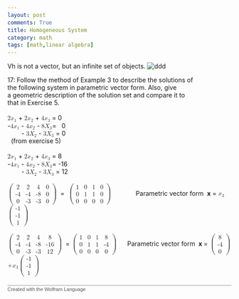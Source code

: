 ```yaml
---
layout: post
comments: True
title: Homogeneous System
category: math
tags: [math,linear algebra]
---
```





Vh is not a vector, but an infinite set of objects.
![ddd](https://dl.dropboxusercontent.com/u/49272502/2016%20blog%20pictures/linear%20algebra/Homogeneous.png)

<?xml version="1.0" encoding="UTF-8"?>
<?xml-stylesheet type="text/xsl" href="HTMLFiles/pmathml.xsl"?>


<!-- Created with the Wolfram Language for Students - Personal Use Only : www.wolfram.com -->

<html xmlns="http://www.w3.org/1999/xhtml">
<head>
 <title>
  Q 17 (the Wolfram Language for Students - Personal Use Only : www.wolfram.com)
 </title>
 <link href="HTMLFiles/Q 17.css" rel="stylesheet" type="text/css" />
</head>

<body>

<p class="Text">
 17: Follow the method of Example 3 to describe the solutions of<br />the following system in parametric vector form. Also, give<br />a geometric description of the solution set and compare it to<br />that in Exercise 5.<br /><br /><span><span><math xmlns='http://www.w3.org/1998/Math/MathML'
    mathematica:form='TraditionalForm'
    xmlns:mathematica='http://www.wolfram.com/XML/'>
 <mrow>
  <mtext>   </mtext>
  <mrow>
   <mn>2</mn>
   <mo>&InvisibleTimes;</mo>
   <msub>
    <mi>x</mi>
    <mn>1</mn>
   </msub>
  </mrow>
 </mrow>
</math></span></span> + <span><span><math xmlns='http://www.w3.org/1998/Math/MathML'
    mathematica:form='TraditionalForm'
    xmlns:mathematica='http://www.wolfram.com/XML/'>
 <mrow>
  <mn>2</mn>
  <mo>&InvisibleTimes;</mo>
  <msub>
   <mi>x</mi>
   <mn>2</mn>
  </msub>
 </mrow>
</math></span></span> + <span><span><math xmlns='http://www.w3.org/1998/Math/MathML'
    mathematica:form='TraditionalForm'
    xmlns:mathematica='http://www.wolfram.com/XML/'>
 <mrow>
  <mn>4</mn>
  <mo>&InvisibleTimes;</mo>
  <msub>
   <mi>x</mi>
   <mn>3</mn>
  </msub>
 </mrow>
</math></span></span> = 0<br />-<span><span><math xmlns='http://www.w3.org/1998/Math/MathML'
    mathematica:form='TraditionalForm'
    xmlns:mathematica='http://www.wolfram.com/XML/'>
 <mrow>
  <mn>4</mn>
  <mo>&InvisibleTimes;</mo>
  <msub>
   <mi>x</mi>
   <mn>1</mn>
  </msub>
 </mrow>
</math></span></span> - <span><span><math xmlns='http://www.w3.org/1998/Math/MathML'
    mathematica:form='TraditionalForm'
    xmlns:mathematica='http://www.wolfram.com/XML/'>
 <mrow>
  <mn>4</mn>
  <mo>&InvisibleTimes;</mo>
  <msub>
   <mi>x</mi>
   <mn>2</mn>
  </msub>
 </mrow>
</math></span></span> - <span><span><math xmlns='http://www.w3.org/1998/Math/MathML'
    mathematica:form='TraditionalForm'
    xmlns:mathematica='http://www.wolfram.com/XML/'>
 <mrow>
  <mn>8</mn>
  <mo>&InvisibleTimes;</mo>
  <msub>
   <mi>X</mi>
   <mn>3</mn>
  </msub>
 </mrow>
</math></span></span>=&nbsp;&nbsp;&nbsp;0<br />&nbsp;&nbsp;&nbsp;&nbsp;&nbsp;&nbsp;&nbsp;&nbsp;- <span><span><math xmlns='http://www.w3.org/1998/Math/MathML'
    mathematica:form='TraditionalForm'
    xmlns:mathematica='http://www.wolfram.com/XML/'>
 <mrow>
  <mn>3</mn>
  <mo>&InvisibleTimes;</mo>
  <msub>
   <mi>X</mi>
   <mn>2</mn>
  </msub>
 </mrow>
</math></span></span> - <span><span><math xmlns='http://www.w3.org/1998/Math/MathML'
    mathematica:form='TraditionalForm'
    xmlns:mathematica='http://www.wolfram.com/XML/'>
 <mrow>
  <mn>3</mn>
  <mo>&InvisibleTimes;</mo>
  <msub>
   <mi>X</mi>
   <mn>3</mn>
  </msub>
 </mrow>
</math></span></span> = 0<br />&nbsp;&nbsp;(from exercise 5)<br />&nbsp;&nbsp;&nbsp;&nbsp;&nbsp;&nbsp;&nbsp;&nbsp;<br /><span><span><math xmlns='http://www.w3.org/1998/Math/MathML'
    mathematica:form='TraditionalForm'
    xmlns:mathematica='http://www.wolfram.com/XML/'>
 <mrow>
  <mtext>   </mtext>
  <mrow>
   <mn>2</mn>
   <mo>&InvisibleTimes;</mo>
   <msub>
    <mi>x</mi>
    <mn>1</mn>
   </msub>
  </mrow>
 </mrow>
</math></span></span> + <span><span><math xmlns='http://www.w3.org/1998/Math/MathML'
    mathematica:form='TraditionalForm'
    xmlns:mathematica='http://www.wolfram.com/XML/'>
 <mrow>
  <mn>2</mn>
  <mo>&InvisibleTimes;</mo>
  <msub>
   <mi>x</mi>
   <mn>2</mn>
  </msub>
 </mrow>
</math></span></span> + <span><span><math xmlns='http://www.w3.org/1998/Math/MathML'
    mathematica:form='TraditionalForm'
    xmlns:mathematica='http://www.wolfram.com/XML/'>
 <mrow>
  <mn>4</mn>
  <mo>&InvisibleTimes;</mo>
  <msub>
   <mi>x</mi>
   <mn>3</mn>
  </msub>
 </mrow>
</math></span></span> = 8<br />-<span><span><math xmlns='http://www.w3.org/1998/Math/MathML'
    mathematica:form='TraditionalForm'
    xmlns:mathematica='http://www.wolfram.com/XML/'>
 <mrow>
  <mn>4</mn>
  <mo>&InvisibleTimes;</mo>
  <msub>
   <mi>x</mi>
   <mn>1</mn>
  </msub>
 </mrow>
</math></span></span> - <span><span><math xmlns='http://www.w3.org/1998/Math/MathML'
    mathematica:form='TraditionalForm'
    xmlns:mathematica='http://www.wolfram.com/XML/'>
 <mrow>
  <mn>4</mn>
  <mo>&InvisibleTimes;</mo>
  <msub>
   <mi>x</mi>
   <mn>2</mn>
  </msub>
 </mrow>
</math></span></span> - <span><span><math xmlns='http://www.w3.org/1998/Math/MathML'
    mathematica:form='TraditionalForm'
    xmlns:mathematica='http://www.wolfram.com/XML/'>
 <mrow>
  <mn>8</mn>
  <mo>&InvisibleTimes;</mo>
  <msub>
   <mi>X</mi>
   <mn>3</mn>
  </msub>
 </mrow>
</math></span></span>= -16<br />&nbsp;&nbsp;&nbsp;&nbsp;&nbsp;&nbsp;&nbsp;&nbsp;- <span><span><math xmlns='http://www.w3.org/1998/Math/MathML'
    mathematica:form='TraditionalForm'
    xmlns:mathematica='http://www.wolfram.com/XML/'>
 <mrow>
  <mn>3</mn>
  <mo>&InvisibleTimes;</mo>
  <msub>
   <mi>X</mi>
   <mn>2</mn>
  </msub>
 </mrow>
</math></span></span> - <span><span><math xmlns='http://www.w3.org/1998/Math/MathML'
    mathematica:form='TraditionalForm'
    xmlns:mathematica='http://www.wolfram.com/XML/'>
 <mrow>
  <mn>3</mn>
  <mo>&InvisibleTimes;</mo>
  <msub>
   <mi>X</mi>
   <mn>3</mn>
  </msub>
 </mrow>
</math></span></span> = 12<br />&nbsp;&nbsp;&nbsp;&nbsp;&nbsp;&nbsp;&nbsp;&nbsp;<br /><span><span><math xmlns='http://www.w3.org/1998/Math/MathML'>
 <mrow>
  <mo>(</mo>
  <mtable>
   <mtr>
    <mtd>
     <mn>2</mn>
    </mtd>
    <mtd>
     <mn>2</mn>
    </mtd>
    <mtd>
     <mn>4</mn>
    </mtd>
    <mtd>
     <mn>0</mn>
    </mtd>
   </mtr>
   <mtr>
    <mtd>
     <mrow>
      <mo>-</mo>
      <mn>4</mn>
     </mrow>
    </mtd>
    <mtd>
     <mrow>
      <mo>-</mo>
      <mn>4</mn>
     </mrow>
    </mtd>
    <mtd>
     <mrow>
      <mo>-</mo>
      <mn>8</mn>
     </mrow>
    </mtd>
    <mtd>
     <mn>0</mn>
    </mtd>
   </mtr>
   <mtr>
    <mtd>
     <mn>0</mn>
    </mtd>
    <mtd>
     <mrow>
      <mo>-</mo>
      <mn>3</mn>
     </mrow>
    </mtd>
    <mtd>
     <mrow>
      <mo>-</mo>
      <mn>3</mn>
     </mrow>
    </mtd>
    <mtd>
     <mn>0</mn>
    </mtd>
   </mtr>
  </mtable>
  <mo>)</mo>
 </mrow>
</math></span></span>&nbsp;&nbsp;=&nbsp;&nbsp;<span><span><math xmlns='http://www.w3.org/1998/Math/MathML'>
 <mrow>
  <mo>(</mo>
  <mtable>
   <mtr>
    <mtd>
     <mn>1</mn>
    </mtd>
    <mtd>
     <mn>0</mn>
    </mtd>
    <mtd>
     <mn>1</mn>
    </mtd>
    <mtd>
     <mn>0</mn>
    </mtd>
   </mtr>
   <mtr>
    <mtd>
     <mn>0</mn>
    </mtd>
    <mtd>
     <mn>1</mn>
    </mtd>
    <mtd>
     <mn>1</mn>
    </mtd>
    <mtd>
     <mn>0</mn>
    </mtd>
   </mtr>
   <mtr>
    <mtd>
     <mn>0</mn>
    </mtd>
    <mtd>
     <mn>0</mn>
    </mtd>
    <mtd>
     <mn>0</mn>
    </mtd>
    <mtd>
     <mn>0</mn>
    </mtd>
   </mtr>
  </mtable>
  <mo>)</mo>
 </mrow>
</math></span></span>&nbsp;&nbsp;&nbsp;&nbsp;&nbsp;&nbsp;&nbsp;&nbsp;&nbsp;&nbsp;&nbsp;&nbsp;&nbsp;&nbsp;Parametric vector form&nbsp;&nbsp;<span style='font-weight: bold;'>x</span> = <span><span><math xmlns='http://www.w3.org/1998/Math/MathML'
    mathematica:form='TraditionalForm'
    xmlns:mathematica='http://www.wolfram.com/XML/'>
 <msub>
  <mi>x</mi>
  <mn>3</mn>
 </msub>
</math></span></span><span><span><math xmlns='http://www.w3.org/1998/Math/MathML'>
 <mrow>
  <mo>(</mo>
  <mtext>&#8288;</mtext>
  <mtable>
   <mtr>
    <mtd>
     <mrow>
      <mo>-</mo>
      <mn>1</mn>
     </mrow>
    </mtd>
   </mtr>
   <mtr>
    <mtd>
     <mrow>
      <mo>-</mo>
      <mn>1</mn>
     </mrow>
    </mtd>
   </mtr>
   <mtr>
    <mtd>
     <mn>1</mn>
    </mtd>
   </mtr>
  </mtable>
  <mtext>&#8288;</mtext>
  <mo>)</mo>
 </mrow>
</math></span></span><br /><br /><span><span><math xmlns='http://www.w3.org/1998/Math/MathML'>
 <mrow>
  <mo>(</mo>
  <mtable>
   <mtr>
    <mtd>
     <mn>2</mn>
    </mtd>
    <mtd>
     <mn>2</mn>
    </mtd>
    <mtd>
     <mn>4</mn>
    </mtd>
    <mtd>
     <mn>8</mn>
    </mtd>
   </mtr>
   <mtr>
    <mtd>
     <mrow>
      <mo>-</mo>
      <mn>4</mn>
     </mrow>
    </mtd>
    <mtd>
     <mrow>
      <mo>-</mo>
      <mn>4</mn>
     </mrow>
    </mtd>
    <mtd>
     <mrow>
      <mo>-</mo>
      <mn>8</mn>
     </mrow>
    </mtd>
    <mtd>
     <mrow>
      <mo>-</mo>
      <mn>16</mn>
     </mrow>
    </mtd>
   </mtr>
   <mtr>
    <mtd>
     <mn>0</mn>
    </mtd>
    <mtd>
     <mrow>
      <mo>-</mo>
      <mn>3</mn>
     </mrow>
    </mtd>
    <mtd>
     <mrow>
      <mo>-</mo>
      <mn>3</mn>
     </mrow>
    </mtd>
    <mtd>
     <mn>12</mn>
    </mtd>
   </mtr>
  </mtable>
  <mo>)</mo>
 </mrow>
</math></span></span>&nbsp;&nbsp;= <span><span><math xmlns='http://www.w3.org/1998/Math/MathML'>
 <mrow>
  <mo>(</mo>
  <mtable>
   <mtr>
    <mtd>
     <mn>1</mn>
    </mtd>
    <mtd>
     <mn>0</mn>
    </mtd>
    <mtd>
     <mn>1</mn>
    </mtd>
    <mtd>
     <mn>8</mn>
    </mtd>
   </mtr>
   <mtr>
    <mtd>
     <mn>0</mn>
    </mtd>
    <mtd>
     <mn>1</mn>
    </mtd>
    <mtd>
     <mn>1</mn>
    </mtd>
    <mtd>
     <mrow>
      <mo>-</mo>
      <mn>4</mn>
     </mrow>
    </mtd>
   </mtr>
   <mtr>
    <mtd>
     <mn>0</mn>
    </mtd>
    <mtd>
     <mn>0</mn>
    </mtd>
    <mtd>
     <mn>0</mn>
    </mtd>
    <mtd>
     <mn>0</mn>
    </mtd>
   </mtr>
  </mtable>
  <mo>)</mo>
 </mrow>
</math></span></span>&nbsp;&nbsp;&nbsp;&nbsp;&nbsp;&nbsp;Parametric vector form&nbsp;&nbsp;<span style='font-weight: bold;'>x </span> = <span><span><math xmlns='http://www.w3.org/1998/Math/MathML'>
 <mrow>
  <mo>(</mo>
  <mtext>&#8288;</mtext>
  <mtable>
   <mtr>
    <mtd>
     <mn>8</mn>
    </mtd>
   </mtr>
   <mtr>
    <mtd>
     <mrow>
      <mo>-</mo>
      <mn>4</mn>
     </mrow>
    </mtd>
   </mtr>
   <mtr>
    <mtd>
     <mn>0</mn>
    </mtd>
   </mtr>
  </mtable>
  <mtext>&#8288;</mtext>
  <mo>)</mo>
 </mrow>
</math></span></span> <span><span><math xmlns='http://www.w3.org/1998/Math/MathML'
    mathematica:form='TraditionalForm'
    xmlns:mathematica='http://www.wolfram.com/XML/'>
 <mrow>
  <mo>+</mo>
  <msub>
   <mi>x</mi>
   <mn>3</mn>
  </msub>
 </mrow>
</math></span></span><span><span><math xmlns='http://www.w3.org/1998/Math/MathML'>
 <mrow>
  <mo>(</mo>
  <mtext>&#8288;</mtext>
  <mtable>
   <mtr>
    <mtd>
     <mrow>
      <mo>-</mo>
      <mn>1</mn>
     </mrow>
    </mtd>
   </mtr>
   <mtr>
    <mtd>
     <mrow>
      <mo>-</mo>
      <mn>1</mn>
     </mrow>
    </mtd>
   </mtr>
   <mtr>
    <mtd>
     <mn>1</mn>
    </mtd>
   </mtr>
  </mtable>
  <mtext>&#8288;</mtext>
  <mo>)</mo>
 </mrow>
</math></span></span>
</p>






<div style="font-family:Helvetica; font-size:11px; width:100%; border:1px none #999999; border-top-style:solid; padding-top:2px; margin-top:20px;">
 <a href="http://www.wolfram.com/language/" style="color:#000; text-decoration:none;">
  <span style="color:#555555">Created with the Wolfram Language</span> 
 </a>
</div>
</body>

</html>




<script type="text/javascript" src="http://www.wolfram.com/cdf-player/plugin/v2.1/cdfplugin.js"></script>
<script type="text/javascript">
var cdf = new cdfplugin();
cdf.setDefaultContent('<a href="http://www.wolfram.com/cdf-player/"><img  src="/assets/wolfram/L-Algebra/Homogeneous.png"></a>');
cdf.embed('/assets/wolfram/L-Algebra/Homogeneous.cdf', 427, 487);
</script>